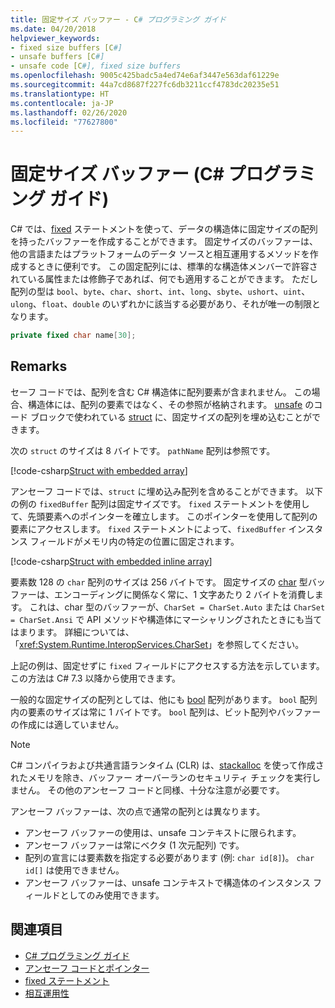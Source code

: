 ```yaml
---
title: 固定サイズ バッファー - C# プログラミング ガイド
ms.date: 04/20/2018
helpviewer_keywords:
- fixed size buffers [C#]
- unsafe buffers [C#]
- unsafe code [C#], fixed size buffers
ms.openlocfilehash: 9005c425badc5a4ed74e6af3447e563daf61229e
ms.sourcegitcommit: 44a7cd8687f227fc6db3211ccf4783dc20235e51
ms.translationtype: HT
ms.contentlocale: ja-JP
ms.lasthandoff: 02/26/2020
ms.locfileid: "77627800"
---
```

# <a name="fixed-size-buffers-c-programming-guide"></a>固定サイズ バッファー (C# プログラミング ガイド)

C# では、[fixed](../../language-reference/keywords/fixed-statement.md) ステートメントを使って、データの構造体に固定サイズの配列を持ったバッファーを作成することができます。 固定サイズのバッファーは、他の言語またはプラットフォームのデータ ソースと相互運用するメソッドを作成するときに便利です。 この固定配列には、標準的な構造体メンバーで許容されている属性または修飾子であれば、何でも適用することができます。 ただし配列の型は `bool`、`byte`、`char`、`short`、`int`、`long`、`sbyte`、`ushort`、`uint`、`ulong`、`float`、`double` のいずれかに該当する必要があり、それが唯一の制限となります。

```csharp
private fixed char name[30];
```

## <a name="remarks"></a>Remarks

セーフ コードでは、配列を含む C# 構造体に配列要素が含まれません。 この場合、構造体には、配列の要素ではなく、その参照が格納されます。 [unsafe](../../language-reference/keywords/unsafe.md) のコード ブロックで使われている [struct](../../language-reference/builtin-types/struct.md) に、固定サイズの配列を埋め込むことができます。

次の `struct` のサイズは 8 バイトです。 `pathName` 配列は参照です。

[!code-csharp[Struct with embedded array](../../../../samples/snippets/csharp/keywords/FixedKeywordExamples.cs#6)]

アンセーフ コードでは、`struct` に埋め込み配列を含めることができます。 以下の例の `fixedBuffer` 配列は固定サイズです。 `fixed` ステートメントを使用して、先頭要素へのポインターを確立します。 このポインターを使用して配列の要素にアクセスします。 `fixed` ステートメントによって、`fixedBuffer` インスタンス フィールドがメモリ内の特定の位置に固定されます。

[!code-csharp[Struct with embedded inline array](../../../../samples/snippets/csharp/keywords/FixedKeywordExamples.cs#7)]

要素数 128 の `char` 配列のサイズは 256 バイトです。 固定サイズの [char](../../language-reference/builtin-types/char.md) 型バッファーは、エンコーディングに関係なく常に、1 文字あたり 2 バイトを消費します。 これは、char 型のバッファーが、`CharSet = CharSet.Auto` または `CharSet = CharSet.Ansi` で API メソッドや構造体にマーシャリングされたときにも当てはまります。 詳細については、「<xref:System.Runtime.InteropServices.CharSet>」を参照してください。

上記の例は、固定せずに `fixed` フィールドにアクセスする方法を示しています。この方法は C# 7.3 以降から使用できます。

一般的な固定サイズの配列としては、他にも [bool](../../language-reference/builtin-types/bool.md) 配列があります。 `bool` 配列内の要素のサイズは常に 1 バイトです。 `bool` 配列は、ビット配列やバッファーの作成には適していません。

> [!NOTE]
> C# コンパイラおよび共通言語ランタイム (CLR) は、[stackalloc](../../language-reference/operators/stackalloc.md) を使って作成されたメモリを除き、バッファー オーバーランのセキュリティ チェックを実行しません。 その他のアンセーフ コードと同様、十分な注意が必要です。

アンセーフ バッファーは、次の点で通常の配列とは異なります。

- アンセーフ バッファーの使用は、unsafe コンテキストに限られます。
- アンセーフ バッファーは常にベクタ (1 次元配列) です。
- 配列の宣言には要素数を指定する必要があります (例: `char id[8]`)。 `char id[]` は使用できません。
- アンセーフ バッファーは、unsafe コンテキストで構造体のインスタンス フィールドとしてのみ使用できます。

## <a name="see-also"></a>関連項目

- [C# プログラミング ガイド](../index.md)
- [アンセーフ コードとポインター](index.md)
- [fixed ステートメント](../../language-reference/keywords/fixed-statement.md)
- [相互運用性](../interop/index.md)
